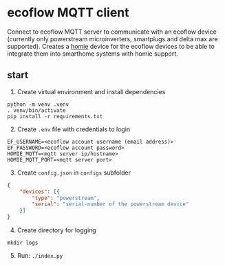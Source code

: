 # ecoflow MQTT client

Connect to ecoflow MQTT server to communicate with an ecoflow device (currently only powerstream microinverters, smartplugs and delta max are supported). Creates a [homie](https://homieiot.github.io/) device for the ecoflow devices to be able to integrate them into smarthome systems with homie support.

## start

1. Create virtual environment and install dependencies
```shell
python -m venv .venv
. venv/bin/activate
pip install -r requirements.txt
```

2. Create `.env` file with credentials to login
```dotenv
EF_USERNAME=<ecoflow account username (email address)>
EF_PASSWORD=<ecoflow account password>
HOMIE_MQTT=<mqtt server ip/hostname>
HOMIE_MQTT_PORT=<mqtt server port>
```

3. Create `config.json` in `configs` subfolder
```json
{
    "devices": [{
        "type": "powerstream",
        "serial": "serial-number of the powerstream device"
    }]
}

```
4. Create directory for logging
```shell
mkdir logs
```

5. Run: `./index.py`
